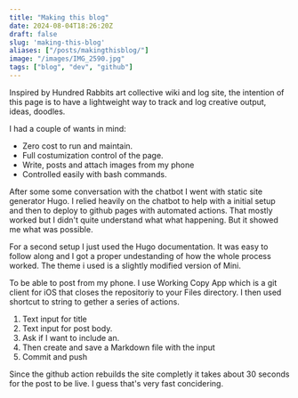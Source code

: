 ```yaml
---
title: "Making this blog"
date: 2024-08-04T18:26:20Z
draft: false
slug: 'making-this-blog'
aliases: ["/posts/makingthisblog/"]
image: "/images/IMG_2590.jpg"
tags: ["blog", "dev", "github"]
---
```



Inspired by Hundred Rabbits art collective wiki and log site, the intention of this page is to have a lightweight way to track and log creative output, ideas, doodles. 

I had a couple of wants in mind:
- Zero cost to run and maintain.
- Full costumization control of the page. 
- Write, posts and attach images from my phone
- Controlled easily with bash commands. 

<!--more-->

After some some conversation with the chatbot I went with static site generator Hugo. I relied heavily on the chatbot to help with a initial setup and then to deploy to github pages with automated actions. That mostly worked but I didn't quite understand what what happening. But it showed me what was possible. 

For a second setup I just used the Hugo documentation. It was easy to follow along and I got a proper undestanding of how the whole process worked. The theme i used is a slightly modified version of Mini.

To be able to post from my phone. I use Working Copy App which is a git client for iOS that closes the repositoriy to your Files directory. I then used shortcut to string to gether a series of actions. 

1. Text input for title
2. Text input for post body. 
3. Ask if I want to include an. 
4. Then create and save a Markdown file with the input
5. Commit and push 

Since the github action rebuilds the site completly it takes about 30 seconds for the post to be live. I guess that's very fast concidering. 
